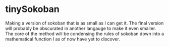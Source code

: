 # tinySokoban

Making a version of sokoban that is as small as I can get it. The final version will probably be obscurated in another langauge to make it even smaller. The core of the method will be condensing the rules of sokoban down into a mathematical function I as of now have yet to discover.
